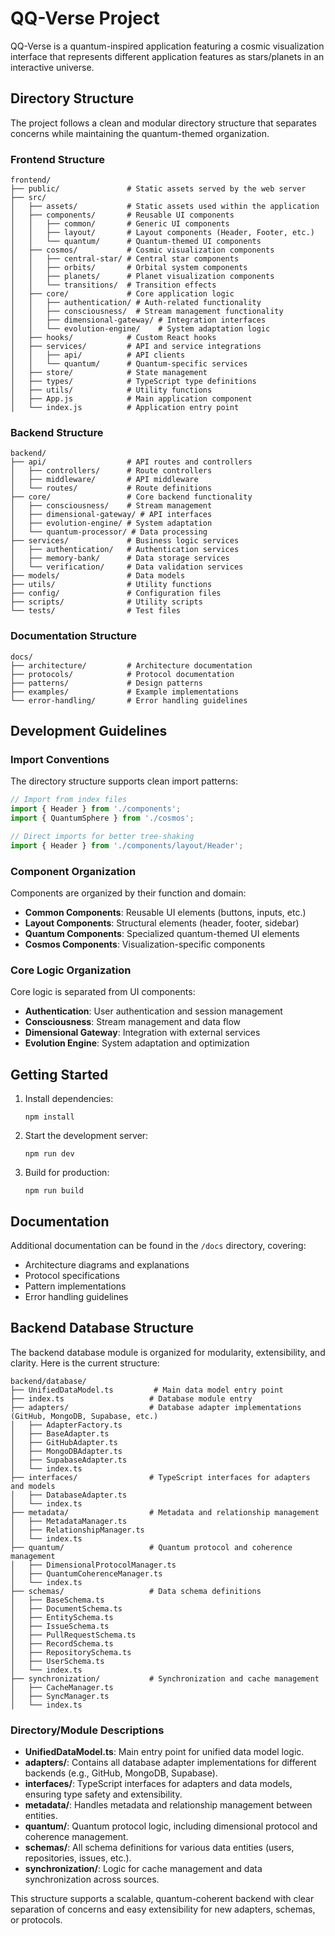# QQ-Verse Project

QQ-Verse is a quantum-inspired application featuring a cosmic visualization interface that represents different application features as stars/planets in an interactive universe.

## Directory Structure

The project follows a clean and modular directory structure that separates concerns while maintaining the quantum-themed organization.

### Frontend Structure

```
frontend/
├── public/               # Static assets served by the web server
├── src/
│   ├── assets/           # Static assets used within the application
│   ├── components/       # Reusable UI components
│   │   ├── common/       # Generic UI components
│   │   ├── layout/       # Layout components (Header, Footer, etc.)
│   │   └── quantum/      # Quantum-themed UI components
│   ├── cosmos/           # Cosmic visualization components
│   │   ├── central-star/ # Central star components
│   │   ├── orbits/       # Orbital system components
│   │   ├── planets/      # Planet visualization components
│   │   └── transitions/  # Transition effects
│   ├── core/             # Core application logic
│   │   ├── authentication/ # Auth-related functionality
│   │   ├── consciousness/  # Stream management functionality
│   │   ├── dimensional-gateway/ # Integration interfaces
│   │   └── evolution-engine/    # System adaptation logic
│   ├── hooks/            # Custom React hooks
│   ├── services/         # API and service integrations
│   │   ├── api/          # API clients
│   │   └── quantum/      # Quantum-specific services
│   ├── store/            # State management
│   ├── types/            # TypeScript type definitions
│   ├── utils/            # Utility functions
│   ├── App.js            # Main application component
│   └── index.js          # Application entry point
```

### Backend Structure

```
backend/
├── api/                  # API routes and controllers
│   ├── controllers/      # Route controllers
│   ├── middleware/       # API middleware
│   └── routes/           # Route definitions
├── core/                 # Core backend functionality
│   ├── consciousness/    # Stream management
│   ├── dimensional-gateway/ # API interfaces
│   ├── evolution-engine/ # System adaptation
│   └── quantum-processor/ # Data processing
├── services/             # Business logic services
│   ├── authentication/   # Authentication services
│   ├── memory-bank/      # Data storage services
│   └── verification/     # Data validation services
├── models/               # Data models
├── utils/                # Utility functions
├── config/               # Configuration files
├── scripts/              # Utility scripts
└── tests/                # Test files
```

### Documentation Structure

```
docs/
├── architecture/         # Architecture documentation
├── protocols/            # Protocol documentation
├── patterns/             # Design patterns
├── examples/             # Example implementations
└── error-handling/       # Error handling guidelines
```

## Development Guidelines

### Import Conventions

The directory structure supports clean import patterns:

```javascript
// Import from index files
import { Header } from './components';
import { QuantumSphere } from './cosmos';

// Direct imports for better tree-shaking
import { Header } from './components/layout/Header';
```

### Component Organization

Components are organized by their function and domain:

- **Common Components**: Reusable UI elements (buttons, inputs, etc.)
- **Layout Components**: Structural elements (header, footer, sidebar)
- **Quantum Components**: Specialized quantum-themed UI elements
- **Cosmos Components**: Visualization-specific components

### Core Logic Organization

Core logic is separated from UI components:

- **Authentication**: User authentication and session management
- **Consciousness**: Stream management and data flow
- **Dimensional Gateway**: Integration with external services
- **Evolution Engine**: System adaptation and optimization

## Getting Started

1. Install dependencies:
   ```
   npm install
   ```

2. Start the development server:
   ```
   npm run dev
   ```

3. Build for production:
   ```
   npm run build
   ```

## Documentation

Additional documentation can be found in the `/docs` directory, covering:

- Architecture diagrams and explanations
- Protocol specifications
- Pattern implementations
- Error handling guidelines

## Backend Database Structure

The backend database module is organized for modularity, extensibility, and clarity. Here is the current structure:

```
backend/database/
├── UnifiedDataModel.ts         # Main data model entry point
├── index.ts                   # Database module entry
├── adapters/                  # Database adapter implementations (GitHub, MongoDB, Supabase, etc.)
│   ├── AdapterFactory.ts
│   ├── BaseAdapter.ts
│   ├── GitHubAdapter.ts
│   ├── MongoDBAdapter.ts
│   ├── SupabaseAdapter.ts
│   └── index.ts
├── interfaces/                # TypeScript interfaces for adapters and models
│   ├── DatabaseAdapter.ts
│   └── index.ts
├── metadata/                  # Metadata and relationship management
│   ├── MetadataManager.ts
│   ├── RelationshipManager.ts
│   └── index.ts
├── quantum/                   # Quantum protocol and coherence management
│   ├── DimensionalProtocolManager.ts
│   ├── QuantumCoherenceManager.ts
│   └── index.ts
├── schemas/                   # Data schema definitions
│   ├── BaseSchema.ts
│   ├── DocumentSchema.ts
│   ├── EntitySchema.ts
│   ├── IssueSchema.ts
│   ├── PullRequestSchema.ts
│   ├── RecordSchema.ts
│   ├── RepositorySchema.ts
│   ├── UserSchema.ts
│   └── index.ts
├── synchronization/           # Synchronization and cache management
│   ├── CacheManager.ts
│   ├── SyncManager.ts
│   └── index.ts
```

### Directory/Module Descriptions
- **UnifiedDataModel.ts**: Main entry point for unified data model logic.
- **adapters/**: Contains all database adapter implementations for different backends (e.g., GitHub, MongoDB, Supabase).
- **interfaces/**: TypeScript interfaces for adapters and data models, ensuring type safety and extensibility.
- **metadata/**: Handles metadata and relationship management between entities.
- **quantum/**: Quantum protocol logic, including dimensional protocol and coherence management.
- **schemas/**: All schema definitions for various data entities (users, repositories, issues, etc.).
- **synchronization/**: Logic for cache management and data synchronization across sources.

This structure supports a scalable, quantum-coherent backend with clear separation of concerns and easy extensibility for new adapters, schemas, or protocols.
